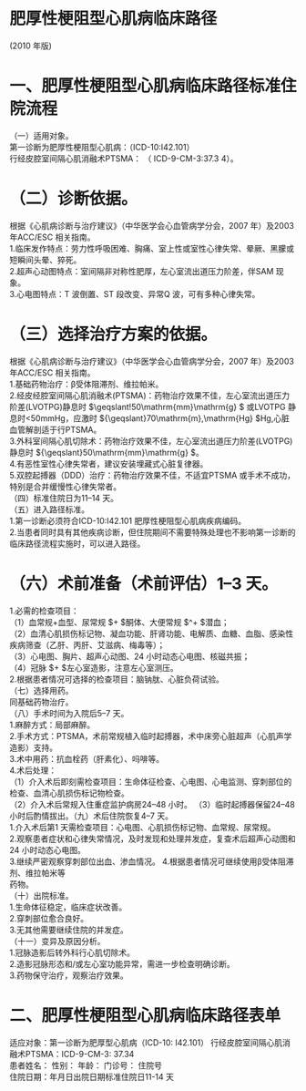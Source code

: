 # 肥厚性梗阻型心肌病临床路径  
(2010 年版)  
# 一、肥厚性梗阻型心肌病临床路径标准住院流程  
（一）适用对象。  
第一诊断为肥厚性梗阻型心肌病：（ICD-10:I42.101）  
行经皮腔室间隔心肌消融术PTSMA： （ ICD-9-CM-3:37.3 4）。  
# （二）诊断依据。  
根据《心肌病诊断与治疗建议》（中华医学会心血管病学分会，2007 年）及2003 年ACC/ESC 相关指南。  
1.临床发作特点：劳力性呼吸困难、胸痛、室上性或室性心律失常、晕厥、黑朦或短瞬间头晕、猝死。  
2.超声心动图特点：室间隔非对称性肥厚，左心室流出道压力阶差，伴SAM 现象。  
3.心电图特点：T 波倒置、ST 段改变、异常Q 波，可有多种心律失常。  
# （三）选择治疗方案的依据。  
根据《心肌病诊断与治疗建议》（中华医学会心血管病学分会，2007 年）及2003 年ACC/ESC 相关指南。  
1.基础药物治疗：β受体阻滞剂、维拉帕米。  
2.经皮经腔室间隔心肌消融术(PTSMA)：药物治疗效果不佳，左心室流出道压力阶差(LVOTPG)静息时 $\geqslant\!50\mathrm{mm}\mathrm{g} $ 或LVOTPG 静息时<50mmHg，应激时 ${\geqslant}70\mathrm{m}\,\mathrm{Hg} $Hg,心脏血管解剖适于行PTSMA。  
3.外科室间隔心肌切除术：药物治疗效果不佳，左心室流出道压力阶差(LVOTPG)静息时 ${\geqslant}50\mathrm{mm}\mathrm{g} $。  
4.有恶性室性心律失常者，建议安装埋藏式心脏复律器。  
5.双腔起搏器（DDD）治疗：药物治疗效果不佳，不适宜PTSMA 或手术不成功，特别是合并缓慢性心律失常者。  
（四）标准住院日为11–14 天。  
（五）进入路径标准。  
1.第一诊断必须符合ICD-10:I42.101 肥厚性梗阻型心肌病疾病编码。  
2.当患者同时具有其他疾病诊断，但住院期间不需要特殊处理也不影响第一诊断的临床路径流程实施时，可以进入路径。  
# （六）术前准备（术前评估）1–3 天。  
1.必需的检查项目：  
（1）血常规+血型、尿常规 $+ $酮体、大便常规 $^+ $潜血；  
（2）血清心肌损伤标记物、凝血功能、肝肾功能、电解质、血糖、血脂、感染性疾病筛查（乙肝、丙肝、艾滋病、梅毒等）；  
（3）心电图、胸片、超声心动图、24 小时动态心电图、核磁共振；  
（4）冠脉 $+ $左心室造影，注意左心室测压。  
2.根据患者情况可选择的检查项目：脑钠肽、心脏负荷试验。  
（七）选择用药。  
同基础药物治疗。  
（八）手术时间为入院后5–7 天。  
1.麻醉方式：局部麻醉。  
2.手术方式：PTSMA，术前常规植入临时起搏器，术中床旁心脏超声（心肌声学造影）支持。  
3.术中用药：抗血栓药（肝素化）、吗啡等。  
4.术后处理：  
（1）介入术后即刻需检查项目：生命体征检查、心电图、心电监测、穿刺部位的检查、血清心肌损伤标记物检查。  
（2）介入术后常规入住重症监护病房24–48 小时。 （3）临时起搏器保留24–48 小时后酌情拔出。（九）术后住院恢复4–7 天。  
1.介入术后第1 天需检查项目：心电图、心肌损伤标记物、血常规、尿常规。  
2.观察患者症状和心律失常情况，及时发现和处理并发症，复查术后超声心动图和24 小时动态心电图。  
3.继续严密观察穿刺部位出血、渗血情况。 4.根据患者情况可继续使用β受体阻滞剂、维拉帕米等  
药物。  
（十）出院标准。  
1.生命体征稳定，临床症状改善。  
2.穿刺部位愈合良好。  
3.无其他需要继续住院的并发症。  
（十一）变异及原因分析。  
1.冠脉造影后转外科行心肌切除术。  
2.造影冠脉形态和/或左心室功能异常，需进一步检查明确诊断。  
3.药物保守治疗，观察治疗效果。  
#     二、肥厚性梗阻型心肌病临床路径表单  
适应对象：第一诊断为肥厚型心肌病（ICD-10: I42.101） 行经皮腔室间隔心肌消融术PTSMA：ICD-9-CM-3: 37.34  
患者姓名：       性别：       年龄：     门诊号：      住院号  
住院日期：年月日出院日期标准住院日11-14 天  
